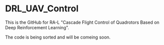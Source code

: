 # DRL_UAV_Control

This is the GitHub for RA-L "Cascade Flight Control of Quadrotors Based on Deep Reinforcement Learning".

The code is being sorted and will be comeing soon. 
